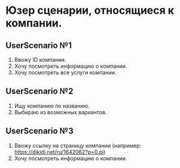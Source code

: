 
# Юзер сценарии, относящиеся к компании.

## UserScenario №1
1) Ввожу ID компании.
2) Хочу посмотреть информацию о компании.
3) Хочу посмотреть все услуги компании.

## UserScenario №2
1) Ищу компанию по названию.
2) Выбираю из возможных вариантов.

## UserScenario №3
1) Ввожу ссылку на страницу компании (например: https://dikidi.net/ru/1642062?p=0.pi)
2) Хочу посмотреть информацию о компании.
